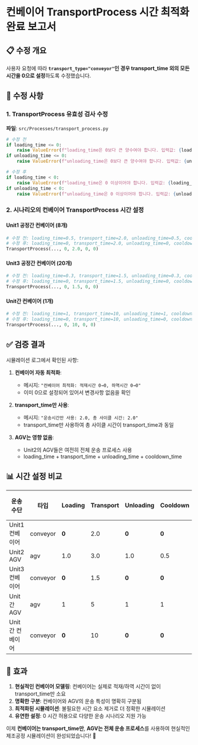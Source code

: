 # 컨베이어 TransportProcess 시간 최적화 완료 보고서

## 📋 수정 개요

사용자 요청에 따라 **`transport_type="conveyor"`인 경우 transport_time 외의 모든 시간을 0으로 설정**하도록 수정했습니다.

## 🔧 수정 사항

### 1. TransportProcess 유효성 검사 수정
**파일**: `src/Processes/transport_process.py`

```python
# 수정 전
if loading_time <= 0:
    raise ValueError(f"loading_time은 0보다 큰 양수여야 합니다. 입력값: {loading_time}")
if unloading_time <= 0:
    raise ValueError(f"unloading_time은 0보다 큰 양수여야 합니다. 입력값: {unloading_time}")

# 수정 후  
if loading_time < 0:
    raise ValueError(f"loading_time은 0 이상이어야 합니다. 입력값: {loading_time}")
if unloading_time < 0:
    raise ValueError(f"unloading_time은 0 이상이어야 합니다. 입력값: {unloading_time}")
```

### 2. 시나리오의 컨베이어 TransportProcess 시간 설정

#### Unit1 공정간 컨베이어 (8개)
```python
# 수정 전: loading_time=0.5, transport_time=2.0, unloading_time=0.5, cooldown_time=0.2
# 수정 후: loading_time=0, transport_time=2.0, unloading_time=0, cooldown_time=0
TransportProcess(..., 0, 2.0, 0, 0)
```

#### Unit3 공정간 컨베이어 (20개)
```python
# 수정 전: loading_time=0.3, transport_time=1.5, unloading_time=0.3, cooldown_time=0.1
# 수정 후: loading_time=0, transport_time=1.5, unloading_time=0, cooldown_time=0
TransportProcess(..., 0, 1.5, 0, 0)
```

#### Unit간 컨베이어 (1개)
```python
# 수정 전: loading_time=1, transport_time=10, unloading_time=1, cooldown_time=1
# 수정 후: loading_time=0, transport_time=10, unloading_time=0, cooldown_time=0
TransportProcess(..., 0, 10, 0, 0)
```

## ✅ 검증 결과

시뮬레이션 로그에서 확인된 사항:

1. **컨베이어 자동 최적화**: 
   - 메시지: `"컨베이어 최적화: 적재시간 0→0, 하역시간 0→0"`
   - 이미 0으로 설정되어 있어서 변경사항 없음을 확인

2. **transport_time만 사용**:
   - 메시지: `"운송시간만 사용: 2.0, 총 사이클 시간: 2.0"`
   - transport_time만 사용하여 총 사이클 시간이 transport_time과 동일

3. **AGV는 영향 없음**:
   - Unit2의 AGV들은 여전히 전체 운송 프로세스 사용
   - loading_time + transport_time + unloading_time + cooldown_time

## 📊 시간 설정 비교

| 운송 수단 | 타입 | Loading | Transport | Unloading | Cooldown | 총 시간 |
|-----------|------|---------|-----------|-----------|----------|---------|
| Unit1 컨베이어 | conveyor | **0** | 2.0 | **0** | **0** | 2.0 |
| Unit2 AGV | agv | 1.0 | 3.0 | 1.0 | 0.5 | 5.5 |
| Unit3 컨베이어 | conveyor | **0** | 1.5 | **0** | **0** | 1.5 |
| Unit간 AGV | agv | 1 | 5 | 1 | 1 | 8 |
| Unit간 컨베이어 | conveyor | **0** | 10 | **0** | **0** | 10 |

## 🎯 효과

1. **현실적인 컨베이어 모델링**: 컨베이어는 실제로 적재/하역 시간이 없이 transport_time만 소요
2. **명확한 구분**: 컨베이어와 AGV의 운송 특성이 명확히 구분됨
3. **최적화된 시뮬레이션**: 불필요한 시간 요소 제거로 더 정확한 시뮬레이션
4. **유연한 설정**: 0 시간 허용으로 다양한 운송 시나리오 지원 가능

이제 **컨베이어는 transport_time만**, **AGV는 전체 운송 프로세스**를 사용하여 현실적인 제조공정 시뮬레이션이 완성되었습니다! 🎉
